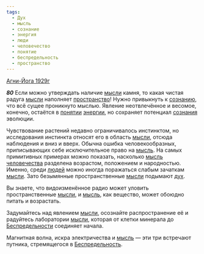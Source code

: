```yaml
---
tags:
  - Дух
  - мысль
  - сознание
  - энергия
  - люди
  - человечество
  - понятие
  - беспредельность
  - пространство
---
```


[Агни-Йога 1929г](/agni/1929)

___80___
Если можно утверждать наличие [мысли](/tag/#[мысль](/tag/#мысль)) камня, то какая чистая радуга [мысли](/tag/#[мысль](/tag/#мысль)) наполняет [пространство](/tag/#пространство)! Нужно привыкнуть к [сознанию](/tag/#сознание), что всё сущее проникнуто мыслью. Явление неотвлечённое и весомое, конечно, остаётся в [понятии](/tag/#понятие) [энергии](/tag/#энергия), но сохраняет потенциал [сознания](/tag/#сознание) эволюции.   

Чувствование растений недавно ограничивалось инстинктом, но исследования инстинкта относят его в область [мысли](/tag/#[мысль](/tag/#мысль)), отсюда наблюдения и вниз и вверх. Обычна ошибка человекообразных, приписывающих себе исключительное право на [мысль](/tag/#мысль). На самых примитивных примерах можно показать, насколько [мысль](/tag/#мысль) [человечества](/tag/#человечество) разделена возрастом, положением и народностью. Именно, среди [людей](/tag/#люди) можно иногда поражаться слабым зачаткам [мысли](/tag/#[мысль](/tag/#мысль)). Зато безымянные пространственные [мысли](/tag/#[мысль](/tag/#мысль)) подымают [дух](/tag/#Дух).   

Вы знаете, что видоизменённое радио может уловить пространственные [мысли](/tag/#[мысль](/tag/#мысль)), и [мысль](/tag/#мысль), как вещество, может обоюдно питать и возрастать.   

Задумайтесь над явлением [мысли](/tag/#[мысль](/tag/#мысль)), осознайте распространение её и радуйтесь лаборатории [мысли](/tag/#[мысль](/tag/#мысль)), которая от клетки минерала до [Беспредельности](/tag/#беспредельность) соединяет начала.   

Магнитная волна, искра электричества и [мысль](/tag/#мысль) — эти три встречают путника, стремящегося в [Беспредельность](/tag/#беспредельность).